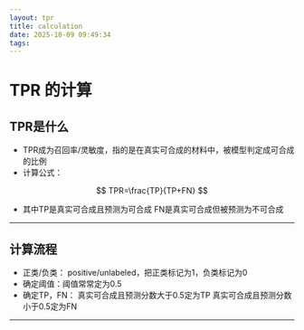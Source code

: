 ```yaml
---
layout: tpr
title: calculation
date: 2025-10-09 09:49:34
tags:
---
```


# TPR 的计算

## TPR是什么

* TPR成为召回率/灵敏度，指的是在真实可合成的材料中，被模型判定成可合成的比例
* 计算公式：

$$
TPR=\frac{TP}{TP+FN}
$$

* 其中TP是真实可合成且预测为可合成    FN是真实可合成但被预测为不可合成

***

## 计算流程

* 正类/负类： positive/unlabeled，把正类标记为1，负类标记为0
* 确定阈值：阈值常常定为0.5
* 确定TP，FN： 真实可合成且预测分数大于0.5定为TP        真实可合成且预测分数小于0.5定为FN

***

